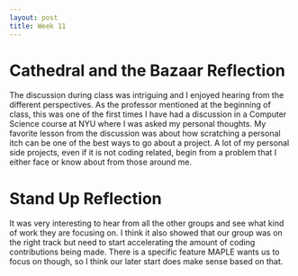 ```yaml
---
layout: post
title: Week 11
---
```


# Cathedral and the Bazaar Reflection

The discussion during class was intriguing and I enjoyed hearing from the different perspectives. As the professor mentioned at the beginning of class, this was one of the first times I have had a discussion in a Computer Science course at NYU where I was asked my personal thoughts. My favorite lesson from the discussion was about how scratching a personal itch can be one of the best ways to go about a project. A lot of my personal side projects, even if it is not coding related, begin from a problem that I either face or know about from those around me.

# Stand Up Reflection

It was very interesting to hear from all the other groups and see what kind of work they are focusing on. I think it also showed that our group was on the right track but need to start accelerating the amount of coding contributions being made. There is a specific feature MAPLE wants us to focus on though, so I think our later start does make sense based on that.
